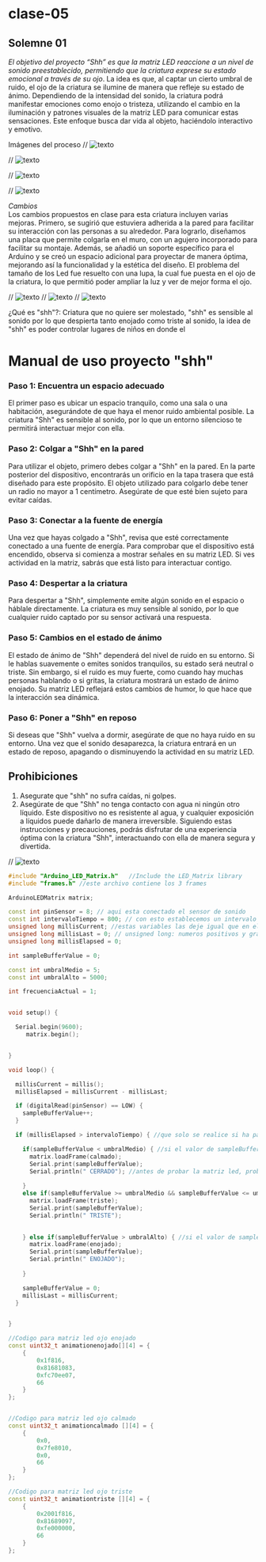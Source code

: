 # clase-05
## Solemne 01
*El objetivo del proyecto “Shh” es que la matriz LED reaccione a un nivel de sonido preestablecido, permitiendo que la criatura exprese su estado emocional a través de su ojo*. La idea es que, al captar un cierto umbral de ruido, el ojo de la criatura se ilumine de manera que refleje su estado de ánimo. Dependiendo de la intensidad del sonido, la criatura podrá manifestar emociones como enojo o tristeza, utilizando el cambio en la iluminación y patrones visuales de la matriz LED para comunicar estas sensaciones. Este enfoque busca dar vida al objeto, haciéndolo interactivo y emotivo.

Imágenes del proceso
// ![texto](./procesoshh.jpg.jpeg)

// ![texto](./imagenseis.jpg.jpeg)

// ![texto](./imagendos.jpg.jpeg)

// ![texto](./imagensiete.jpg.jpeg)


*Cambios*  
Los cambios propuestos en clase para esta criatura incluyen varias mejoras. Primero, se sugirió que estuviera adherida a la pared para facilitar su interacción con las personas a su alrededor. Para lograrlo, diseñamos una placa que permite colgarla en el muro, con un agujero incorporado para facilitar su montaje. Además, se añadió un soporte específico para el Arduino y se creó un espacio adicional para proyectar de manera óptima, mejorando así la funcionalidad y la estética del diseño.
El problema del tamaño de los Led fue resuelto con una lupa, la cual fue puesta en el ojo de la criatura, lo que permitió poder ampliar la luz y ver de mejor forma el ojo. 

// ![texto](./imagenueve.jpg.jpeg)
// ![texto](./imagendiez.jpg.jpeg)
// ![texto](./imagenonce.jpg.jpeg)

¿Qué es "shh"?: Criatura que no quiere ser molestado, "shh" es sensible al sonido por lo que despierta tanto enojado como triste al sonido, la idea de "shh" es poder controlar lugares de niños en donde el 
# Manual de uso proyecto "shh"
### Paso 1: Encuentra un espacio adecuado
El primer paso es ubicar un espacio tranquilo, como una sala o una habitación, asegurándote de que haya el menor ruido ambiental posible. La criatura "Shh" es sensible al sonido, por lo que un entorno silencioso te permitirá interactuar mejor con ella.

### Paso 2: Colgar a "Shh" en la pared
Para utilizar el objeto, primero debes colgar a "Shh" en la pared. En la parte posterior del dispositivo, encontrarás un orificio en la tapa trasera que está diseñado para este propósito. El objeto utilizado para colgarlo debe tener un radio no mayor a 1 centímetro. Asegúrate de que esté bien sujeto para evitar caídas.

### Paso 3: Conectar a la fuente de energía
Una vez que hayas colgado a "Shh", revisa que esté correctamente conectado a una fuente de energía. Para comprobar que el dispositivo está encendido, observa si comienza a mostrar señales en su matriz LED. Si ves actividad en la matriz, sabrás que está listo para interactuar contigo.

### Paso 4: Despertar a la criatura
Para despertar a "Shh", simplemente emite algún sonido en el espacio o háblale directamente. La criatura es muy sensible al sonido, por lo que cualquier ruido captado por su sensor activará una respuesta.

 ### Paso 5: Cambios en el estado de ánimo
El estado de ánimo de "Shh" dependerá del nivel de ruido en su entorno. Si le hablas suavemente o emites sonidos tranquilos, su estado será neutral o triste. Sin embargo, si el ruido es muy fuerte, como cuando hay muchas personas hablando o si gritas, la criatura mostrará un estado de ánimo enojado. Su matriz LED reflejará estos cambios de humor, lo que hace que la interacción sea dinámica.

### Paso 6: Poner a "Shh" en reposo
Si deseas que "Shh" vuelva a dormir, asegúrate de que no haya ruido en su entorno. Una vez que el sonido desaparezca, la criatura entrará en un estado de reposo, apagando o disminuyendo la actividad en su matriz LED.

## Prohibiciones 
1. Asegurate que "shh" no sufra caídas, ni golpes.
2.  Asegúrate de que "Shh" no tenga contacto con agua ni ningún otro líquido. Este dispositivo no es resistente al agua, y cualquier exposición a líquidos puede dañarlo de manera irreversible. Siguiendo estas instrucciones y precauciones, podrás disfrutar de una experiencia óptima con la criatura "Shh", interactuando con ella de manera segura y divertida.
   

// ![texto](./aquivaelnombre.jpg)

``` cpp
#include "Arduino_LED_Matrix.h"   //Include the LED_Matrix library
#include "frames.h" //este archivo contiene los 3 frames 

ArduinoLEDMatrix matrix; 

const int pinSensor = 8; // aqui esta conectado el sensor de sonido
const int intervaloTiempo = 800; // con esto establecemos un intervalo de 1 segundo para medir el nivel de ruidom, cada un segundo toma una muestra
unsigned long millisCurrent; //estas variables las deje igual que en el video https://www.youtube.com/watch?v=PYkzJQhFNlA
unsigned long millisLast = 0; // unsigned long: numeros positivos y grandes, esto porque el valor que devuelve millis() puede volverse muy grande
unsigned long millisElapsed = 0;

int sampleBufferValue = 0;

const int umbralMedio = 5;
const int umbralAlto = 5000;

int frecuenciaActual = 1;


void setup() {

  Serial.begin(9600);
     matrix.begin();


}

void loop() {

  millisCurrent = millis();
  millisElapsed = millisCurrent - millisLast;

  if (digitalRead(pinSensor) == LOW) {
    sampleBufferValue++;
  }

  if (millisElapsed > intervaloTiempo) { //que solo se realice si ha pasado el tiempo suficiente (1 seg)

    if(sampleBufferValue < umbralMedio) { //si el valor de sampleBufferValue es menor que umbralMedio, esto significa que no hubo mucho ruido, por lo tanto estado: calmado
      matrix.loadFrame(calmado);
      Serial.print(sampleBufferValue);
      Serial.println(" CERRADO"); //antes de probar la matriz led, probé con esto en el monitor para saber si los parametros estaban funcionando
 
    }
    else if(sampleBufferValue >= umbralMedio && sampleBufferValue <= umbralAlto) { //si el valor de sampleBufferValue es mayor o igual que umbralMedio pero menor o igual que umbralAlto, estado: triste
      matrix.loadFrame(triste);
      Serial.print(sampleBufferValue);
      Serial.println(" TRISTE");
     

    } else if(sampleBufferValue > umbralAlto) { //si el valor de sampleBufferValue es mayor que umbralAlto, esto significa que hubo mucho ruido, por lo tanto estado: enojado
      matrix.loadFrame(enojado);
      Serial.print(sampleBufferValue);
      Serial.println(" ENOJADO");
  
    }

    sampleBufferValue = 0;
    millisLast = millisCurrent;
  }


}
```

``` cpp
//Codigo para matriz led ojo enojado
const uint32_t animationenojado[][4] = {
	{
		0x1f816,
		0x81681083,
		0xfc70ee07,
		66
	}
};


//Codigo para matriz led ojo calmado
const uint32_t animationcalmado [][4] = {
	{
		0x0,
		0x7fe8010,
		0x0,
		66
	}
};

//Codigo para matriz led ojo triste 
const uint32_t animationtriste [][4] = {
	{
		0x2001f816,
		0x81689097,
		0xfe000000,
		66
	}
};

```
